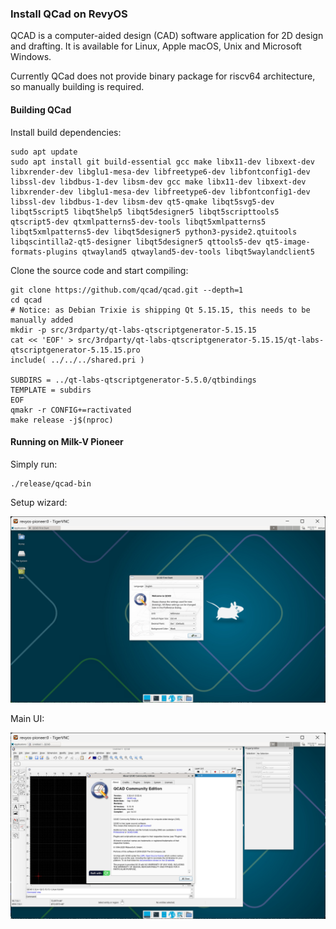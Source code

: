 ### Install QCad on RevyOS

QCAD is a computer-aided design (CAD) software application for 2D design and drafting. It is available for Linux, Apple macOS, Unix and Microsoft Windows.

Currently QCad does not provide binary package for riscv64 architecture, so manually building is required.

#### Building QCad

Install build dependencies:

```shell
sudo apt update
sudo apt install git build-essential gcc make libx11-dev libxext-dev libxrender-dev libglu1-mesa-dev libfreetype6-dev libfontconfig1-dev libssl-dev libdbus-1-dev libsm-dev gcc make libx11-dev libxext-dev libxrender-dev libglu1-mesa-dev libfreetype6-dev libfontconfig1-dev libssl-dev libdbus-1-dev libsm-dev qt5-qmake libqt5svg5-dev libqt5script5 libqt5help5 libqt5designer5 libqt5scripttools5 qtscript5-dev qtxmlpatterns5-dev-tools libqt5xmlpatterns5 libqt5xmlpatterns5-dev libqt5designer5 python3-pyside2.qtuitools libqscintilla2-qt5-designer libqt5designer5 qttools5-dev qt5-image-formats-plugins qtwayland5 qtwayland5-dev-tools libqt5waylandclient5
```

Clone the source code and start compiling:

```shell
git clone https://github.com/qcad/qcad.git --depth=1
cd qcad
# Notice: as Debian Trixie is shipping Qt 5.15.15, this needs to be manually added
mkdir -p src/3rdparty/qt-labs-qtscriptgenerator-5.15.15
cat << 'EOF' > src/3rdparty/qt-labs-qtscriptgenerator-5.15.15/qt-labs-qtscriptgenerator-5.15.15.pro
include( ../../../shared.pri )

SUBDIRS = ../qt-labs-qtscriptgenerator-5.5.0/qtbindings
TEMPLATE = subdirs
EOF
qmakr -r CONFIG+=ractivated
make release -j$(nproc)
```

#### Running on Milk-V Pioneer

Simply run:

```shell
./release/qcad-bin
```

Setup wizard:

![](image/2025-09-11-14-35-08.png)

Main UI:

![](image/2025-09-11-14-35-24.png)